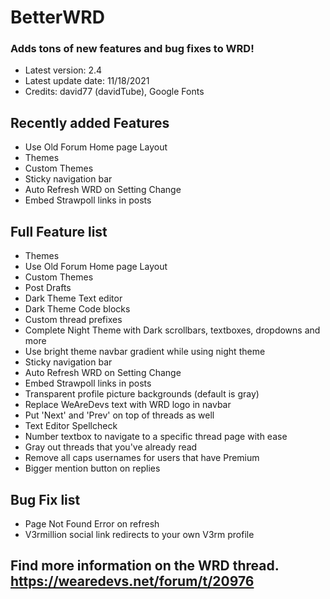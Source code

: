 # BetterWRD
### Adds tons of new features and bug fixes to WRD!
* Latest version: 2.4
* Latest update date: 11/18/2021
* Credits: david77 (davidTube), Google Fonts

## Recently added Features
* Use Old Forum Home page Layout
* Themes
* Custom Themes
* Sticky navigation bar
* Auto Refresh WRD on Setting Change
* Embed Strawpoll links in posts

## Full Feature list
* Themes
* Use Old Forum Home page Layout
* Custom Themes
* Post Drafts
* Dark Theme Text editor
* Dark Theme Code blocks
* Custom thread prefixes
* Complete Night Theme with Dark scrollbars, textboxes, dropdowns and more
* Use bright theme navbar gradient while using night theme
* Sticky navigation bar
* Auto Refresh WRD on Setting Change
* Embed Strawpoll links in posts
* Transparent profile picture backgrounds (default is gray)
* Replace WeAreDevs text with WRD logo in navbar
* Put 'Next' and 'Prev' on top of threads as well
* Text Editor Spellcheck
* Number textbox to navigate to a specific thread page with ease
* Gray out threads that you've already read
* Remove all caps usernames for users that have Premium
* Bigger mention button on replies

## Bug Fix list
* Page Not Found Error on refresh
* V3rmillion social link redirects to your own V3rm profile

## Find more information on the WRD thread.  https://wearedevs.net/forum/t/20976
